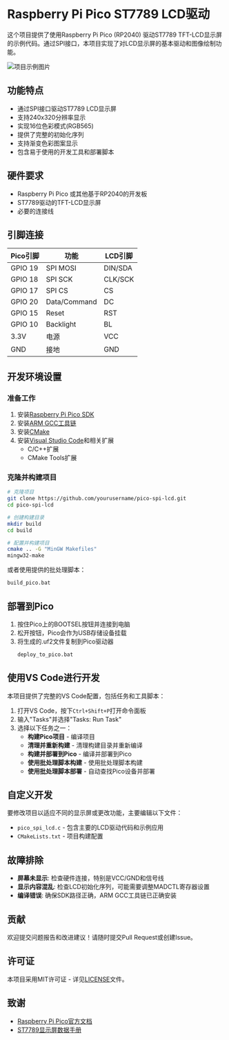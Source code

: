 # Raspberry Pi Pico ST7789 LCD驱动

这个项目提供了使用Raspberry Pi Pico (RP2040) 驱动ST7789 TFT-LCD显示屏的示例代码。通过SPI接口，本项目实现了对LCD显示屏的基本驱动和图像绘制功能。

![项目示例图片](https://raw.githubusercontent.com/raspberrypi/pico-examples/master/gpio/images/Pico-GPIO-Pins.jpg)

## 功能特点

- 通过SPI接口驱动ST7789 LCD显示屏
- 支持240x320分辨率显示
- 实现16位色彩模式(RGB565)
- 提供了完整的初始化序列
- 支持渐变色彩图案显示
- 包含易于使用的开发工具和部署脚本

## 硬件要求

- Raspberry Pi Pico 或其他基于RP2040的开发板
- ST7789驱动的TFT-LCD显示屏
- 必要的连接线

## 引脚连接

| Pico引脚 | 功能 | LCD引脚 |
|---------|------|---------|
| GPIO 19 | SPI MOSI | DIN/SDA |
| GPIO 18 | SPI SCK | CLK/SCK |
| GPIO 17 | SPI CS | CS |
| GPIO 20 | Data/Command | DC |
| GPIO 15 | Reset | RST |
| GPIO 10 | Backlight | BL |
| 3.3V | 电源 | VCC |
| GND | 接地 | GND |

## 开发环境设置

### 准备工作

1. 安装[Raspberry Pi Pico SDK](https://github.com/raspberrypi/pico-sdk)
2. 安装[ARM GCC工具链](https://developer.arm.com/tools-and-software/open-source-software/developer-tools/gnu-toolchain/gnu-rm/downloads)
3. 安装[CMake](https://cmake.org/download/)
4. 安装[Visual Studio Code](https://code.visualstudio.com/)和相关扩展
   - C/C++扩展
   - CMake Tools扩展

### 克隆并构建项目

```bash
# 克隆项目
git clone https://github.com/yourusername/pico-spi-lcd.git
cd pico-spi-lcd

# 创建构建目录
mkdir build
cd build

# 配置并构建项目
cmake .. -G "MinGW Makefiles"
mingw32-make
```

或者使用提供的批处理脚本：

```bash
build_pico.bat
```

## 部署到Pico

1. 按住Pico上的BOOTSEL按钮并连接到电脑
2. 松开按钮，Pico会作为USB存储设备挂载
3. 将生成的.uf2文件复制到Pico驱动器
   ```bash
   deploy_to_pico.bat
   ```

## 使用VS Code进行开发

本项目提供了完整的VS Code配置，包括任务和工具脚本：

1. 打开VS Code，按下`Ctrl+Shift+P`打开命令面板
2. 输入"Tasks"并选择"Tasks: Run Task"
3. 选择以下任务之一：
   - **构建Pico项目** - 编译项目
   - **清理并重新构建** - 清理构建目录并重新编译
   - **构建并部署到Pico** - 编译并部署到Pico
   - **使用批处理脚本构建** - 使用批处理脚本构建
   - **使用批处理脚本部署** - 自动查找Pico设备并部署

## 自定义开发

要修改项目以适应不同的显示屏或更改功能，主要编辑以下文件：

- `pico_spi_lcd.c` - 包含主要的LCD驱动代码和示例应用
- `CMakeLists.txt` - 项目构建配置

## 故障排除

- **屏幕未显示**: 检查硬件连接，特别是VCC/GND和信号线
- **显示内容混乱**: 检查LCD初始化序列，可能需要调整MADCTL寄存器设置
- **编译错误**: 确保SDK路径正确，ARM GCC工具链已正确安装

## 贡献

欢迎提交问题报告和改进建议！请随时提交Pull Request或创建Issue。

## 许可证

本项目采用MIT许可证 - 详见[LICENSE](LICENSE)文件。

## 致谢

- [Raspberry Pi Pico官方文档](https://www.raspberrypi.org/documentation/pico/getting-started/)
- [ST7789显示屏数据手册](https://www.newhavendisplay.com/appnotes/datasheets/LCDs/ST7789V.pdf) 